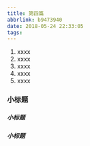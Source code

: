```yaml
---
title: 第四篇
abbrlink: b9473940
date: 2018-05-24 22:33:05
tags:
---
```






1. xxxx
2. xxxx
3. xxxx
4. xxxx
5. xxxx



### 小标题

##### 小标题

##### 小标题

